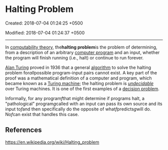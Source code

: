 # Halting Problem

Created: 2018-07-04 01:24:25 +0500

Modified: 2018-07-04 01:24:37 +0500

---

In [computability theory](https://en.wikipedia.org/wiki/Computability_theory_(computer_science)), the**halting problem**is the problem of determining, from a description of an arbitrary [computer program](https://en.wikipedia.org/wiki/Computer_program) and an input, whether the program will finish running (i.e., halt) or continue to run forever.

[Alan Turing](https://en.wikipedia.org/wiki/Alan_Turing) proved in 1936 that a general [algorithm](https://en.wikipedia.org/wiki/Algorithm) to solve the halting problem for*all*possible program-input pairs cannot exist. A key part of the proof was a mathematical definition of a computer and program, which became known as a [Turing machine](https://en.wikipedia.org/wiki/Turing_machine); the halting problem is [*undecidable*](https://en.wikipedia.org/wiki/Undecidable_problem) over Turing machines. It is one of the first examples of a [decision problem](https://en.wikipedia.org/wiki/Decision_problem).

Informally, for any program*f*that might determine if programs halt, a "pathological" program*g*called with an input can pass its own source and its input to*f*and then specifically do the opposite of what*f*predicts*g*will do. No*f*can exist that handles this case.

## References

<https://en.wikipedia.org/wiki/Halting_problem>
